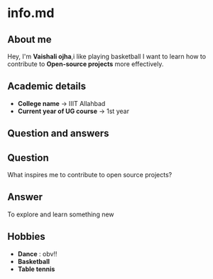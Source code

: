 # info.md

## About me
Hey, I'm **Vaishali ojha**,i like playing basketball
I want to learn how to contribute to **Open-source projects** more effectively.


## Academic details
- **College name** -> IIIT Allahbad
- **Current year of UG course** -> 1st year

## Question and answers
## Question
What inspires me to contribute to open source projects?

## Answer
To explore and learn something new 

## Hobbies
- **Dance** : obv!!
- **Basketball** 
- **Table tennis**

